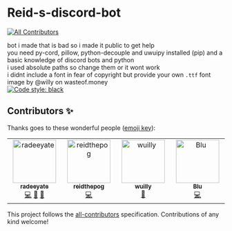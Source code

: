 # Reid-s-discord-bot
<!-- ALL-CONTRIBUTORS-BADGE:START - Do not remove or modify this section -->
[![All Contributors](https://img.shields.io/badge/all_contributors-4-orange.svg?style=flat-square)](#contributors-)
<!-- ALL-CONTRIBUTORS-BADGE:END -->
bot i made that is bad so i made it public to get help  
you need py-cord, pillow, python-decouple and uwuipy installed (pip) and a basic knowledge of discord bots and python  
i used absolute paths so change them or it wont work  
i didnt include a font in fear of copyright but provide your own `.ttf` font  
image by @willy on wasteof.money  
[![Code style: black](https://img.shields.io/badge/code%20style-black-000000.svg)](https://github.com/psf/black)

## Contributors ✨

Thanks goes to these wonderful people ([emoji key](https://allcontributors.org/docs/en/emoji-key)):

<!-- ALL-CONTRIBUTORS-LIST:START - Do not remove or modify this section -->
<!-- prettier-ignore-start -->
<!-- markdownlint-disable -->
<table>
  <tbody>
    <tr>
      <td align="center" valign="top" width="14.28%"><a href="http://radi8.dev"><img src="https://avatars.githubusercontent.com/u/124477460?v=4?s=100" width="100px;" alt="radeeyate"/><br /><sub><b>radeeyate</b></sub></a><br /><a href="https://github.com/whenthesilly/silly-discord-bot/commits?author=radeeyate" title="Code">💻</a> <a href="https://github.com/whenthesilly/silly-discord-bot/issues?q=author%3Aradeeyate" title="Bug reports">🐛</a> <a href="#question-radeeyate" title="Answering Questions">💬</a></td>
      <td align="center" valign="top" width="14.28%"><a href="https://github.com/reidthepog"><img src="https://avatars.githubusercontent.com/u/123068761?v=4?s=100" width="100px;" alt="reidthepog"/><br /><sub><b>reidthepog</b></sub></a><br /><a href="https://github.com/whenthesilly/silly-discord-bot/commits?author=reidthepog" title="Code">💻</a></td>
      <td align="center" valign="top" width="14.28%"><a href="https://github.com/wulliy"><img src="https://avatars.githubusercontent.com/u/79392954?v=4?s=100" width="100px;" alt="wuilly"/><br /><sub><b>wuilly</b></sub></a><br /><a href="#design-wulliy" title="Design">🎨</a></td>
      <td align="center" valign="top" width="14.28%"><a href="https://github.com/Bluh7"><img src="https://avatars.githubusercontent.com/u/94490806?v=4?s=100" width="100px;" alt="Blu"/><br /><sub><b>Blu</b></sub></a><br /><a href="https://github.com/whenthesilly/silly-discord-bot/commits?author=Bluh7" title="Code">💻</a></td>
    </tr>
  </tbody>
</table>

<!-- markdownlint-restore -->
<!-- prettier-ignore-end -->

<!-- ALL-CONTRIBUTORS-LIST:END -->

This project follows the [all-contributors](https://github.com/all-contributors/all-contributors) specification. Contributions of any kind welcome!